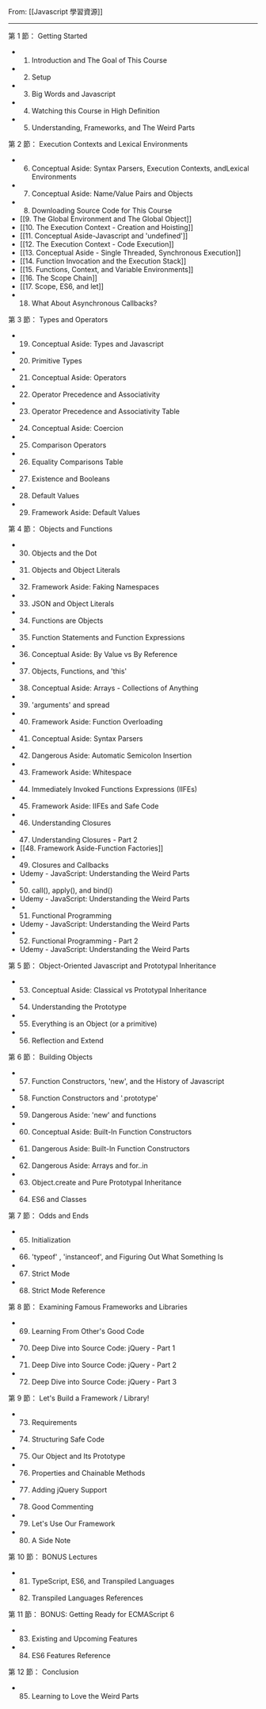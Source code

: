 From: [[Javascript 學習資源]]

---

第 1 節： Getting Started
- 1. Introduction and The Goal of This Course
- 2. Setup
- 3. Big Words and Javascript
- 4. Watching this Course in High Definition
- 5. Understanding, Frameworks, and The Weird Parts

第 2 節： Execution Contexts and Lexical Environments
- 6. Conceptual Aside: Syntax Parsers, Execution Contexts, andLexical Environments
- 7. Conceptual Aside: Name/Value Pairs and Objects
- 8. Downloading Source Code for This Course
- [[9. The Global Environment and The Global Object]]
- [[10. The Execution Context - Creation and Hoisting]]
- [[11. Conceptual Aside-Javascript and 'undefined']]
- [[12. The Execution Context - Code Execution]]
- [[13. Conceptual Aside - Single Threaded, Synchronous Execution]]
- [[14. Function Invocation and the Execution Stack]]
- [[15. Functions, Context, and Variable Environments]]
- [[16. The Scope Chain]]
- [[17. Scope, ES6, and let]]
- 18. What About Asynchronous Callbacks?

第 3 節： Types and Operators
- 19. Conceptual Aside: Types and Javascript
- 20. Primitive Types
- 21. Conceptual Aside: Operators
- 22. Operator Precedence and Associativity
- 23. Operator Precedence and Associativity Table
- 24. Conceptual Aside: Coercion
- 25. Comparison Operators
- 26. Equality Comparisons Table
- 27. Existence and Booleans
- 28. Default Values
- 29. Framework Aside: Default Values

第 4 節： Objects and Functions
- 30. Objects and the Dot
- 31. Objects and Object Literals
- 32. Framework Aside: Faking Namespaces
- 33. JSON and Object Literals
- 34. Functions are Objects
- 35. Function Statements and Function Expressions
- 36. Conceptual Aside: By Value vs By Reference
- 37. Objects, Functions, and 'this'
- 38. Conceptual Aside: Arrays - Collections of Anything
- 39. 'arguments' and spread
- 40. Framework Aside: Function Overloading
- 41. Conceptual Aside: Syntax Parsers
- 42. Dangerous Aside: Automatic Semicolon Insertion
- 43. Framework Aside: Whitespace
- 44. Immediately Invoked Functions Expressions (IIFEs)
- 45. Framework Aside: IIFEs and Safe Code
- 46. Understanding Closures
- 47. Understanding Closures - Part 2
- [[48. Framework Aside-Function Factories]]
- 49. Closures and Callbacks
- Udemy - JavaScript: Understanding the Weird Parts
- 50. call(), apply(), and bind()
- Udemy - JavaScript: Understanding the Weird Parts
- 51. Functional Programming
- Udemy - JavaScript: Understanding the Weird Parts
- 52. Functional Programming - Part 2
- Udemy - JavaScript: Understanding the Weird Parts

第 5 節： Object-Oriented Javascript and Prototypal
Inheritance
- 53. Conceptual Aside: Classical vs Prototypal Inheritance
- 54. Understanding the Prototype
- 55. Everything is an Object (or a primitive)
- 56. Reflection and Extend

第 6 節： Building Objects
- 57. Function Constructors, 'new', and the History of Javascript
- 58. Function Constructors and '.prototype'
- 59. Dangerous Aside: 'new' and functions
- 60. Conceptual Aside: Built-In Function Constructors
- 61. Dangerous Aside: Built-In Function Constructors
- 62. Dangerous Aside: Arrays and for..in
- 63. Object.create and Pure Prototypal Inheritance
- 64. ES6 and Classes

第 7 節： Odds and Ends
- 65. Initialization
- 66. 'typeof' , 'instanceof', and Figuring Out What Something Is
- 67. Strict Mode
- 68. Strict Mode Reference

第 8 節： Examining Famous Frameworks and Libraries
- 69. Learning From Other's Good Code
- 70. Deep Dive into Source Code: jQuery - Part 1
- 71. Deep Dive into Source Code: jQuery - Part 2
- 72. Deep Dive into Source Code: jQuery - Part 3

第 9 節： Let's Build a Framework / Library!
- 73. Requirements
- 74. Structuring Safe Code
- 75. Our Object and Its Prototype
- 76. Properties and Chainable Methods
- 77. Adding jQuery Support
- 78. Good Commenting
- 79. Let's Use Our Framework
- 80. A Side Note

第 10 節： BONUS Lectures
- 81. TypeScript, ES6, and Transpiled Languages
- 82. Transpiled Languages References

第 11 節： BONUS: Getting Ready for ECMAScript 6
- 83. Existing and Upcoming Features
- 84. ES6 Features Reference

第 12 節： Conclusion
- 85. Learning to Love the Weird Parts
